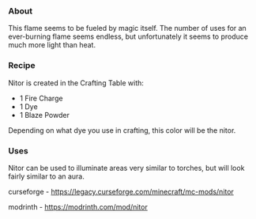 ### About

This flame seems to be fueled by magic itself. The number of uses for an ever-burning flame seems endless, but unfortunately it seems to produce much more light than heat.

### Recipe

Nitor is created in the Crafting Table with:

- 1 Fire Charge
- 1 Dye
- 1 Blaze Powder

Depending on what dye you use in crafting, this color will be the nitor.

### Uses

Nitor can be used to illuminate areas very similar to torches, but will look fairly similar to an aura.

curseforge - https://legacy.curseforge.com/minecraft/mc-mods/nitor

modrinth - https://modrinth.com/mod/nitor
